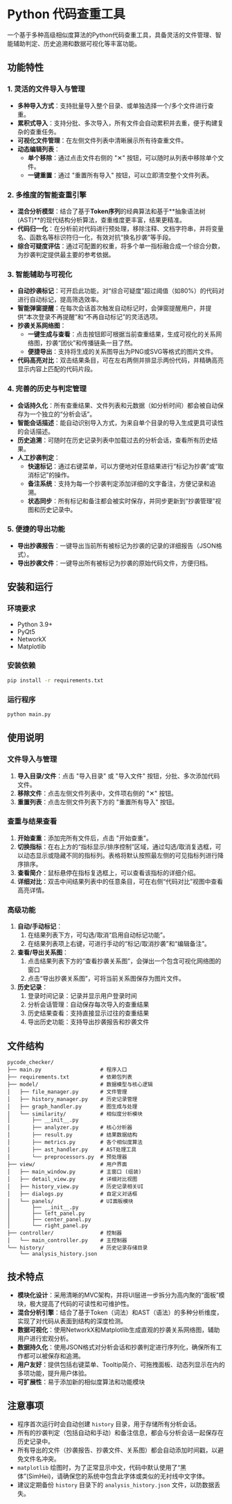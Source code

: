 # Python 代码查重工具

一个基于多种高级相似度算法的Python代码查重工具，具备灵活的文件管理、智能辅助判定、历史追溯和数据可视化等丰富功能。

## 功能特性

### 1. 灵活的文件导入与管理
- **多种导入方式**：支持批量导入整个目录、或单独选择一个/多个文件进行查重。
- **累积式导入**：支持分批、多次导入，所有文件会自动累积并去重，便于构建复杂的查重任务。
- **可视化文件管理**：在左侧文件列表中清晰展示所有待查重文件。
- **动态编辑列表**：
    - **单个移除**：通过点击文件右侧的 "✕" 按钮，可以随时从列表中移除单个文件。
    - **一键重置**：通过 "重置所有导入" 按钮，可以立即清空整个文件列表。

### 2. 多维度的智能查重引擎
- **混合分析模型**：结合了基于**Token序列**的经典算法和基于**抽象语法树(AST)**的现代结构分析算法，查重维度更丰富，结果更精准。
- **代码归一化**：在分析前对代码进行预处理，移除注释、文档字符串，并将变量名、函数名等标识符归一化，有效对抗“换名抄袭”等手段。
- **综合可疑度评估**：通过可配置的权重，将多个单一指标融合成一个综合分数，为抄袭判定提供最主要的参考依据。

### 3. 智能辅助与可视化
- **自动抄袭标记**：可开启此功能，对“综合可疑度”超过阈值（如80%）的代码对进行自动标记，提高筛选效率。
- **智能弹窗提醒**：在每次会话首次触发自动标记时，会弹窗提醒用户，并提供“本次登录不再提醒”和“不再自动标记”的灵活选项。
- **抄袭关系网络图**：
    - **一键生成与查看**：点击按钮即可根据当前查重结果，生成可视化的关系网络图，抄袭“团伙”和传播链条一目了然。
    - **便捷导出**：支持将生成的关系图导出为PNG或SVG等格式的图片文件。
- **代码高亮对比**：双击结果条目，可在左右两侧并排显示两份代码，并精确高亮显示内容上匹配的代码片段。

### 4. 完善的历史与判定管理
- **会话持久化**：所有查重结果、文件列表和元数据（如分析时间）都会被自动保存为一个独立的“分析会话”。
- **智能会话描述**：能自动识别导入方式，为来自单个目录的导入生成更具可读性的会话描述。
- **历史追溯**：可随时在历史记录列表中加载过去的分析会话，查看所有历史结果。
- **人工抄袭判定**：
    - **快速标记**：通过右键菜单，可以方便地对任意结果进行“标记为抄袭”或“取消标记”的操作。
    - **备注系统**：支持为每一个抄袭判定添加详细的文字备注，方便记录和追溯。
    - **状态同步**：所有标记和备注都会被实时保存，并同步更新到“抄袭管理”视图和历史记录中。

### 5. 便捷的导出功能
- **导出抄袭报告**：一键导出当前所有被标记为抄袭的记录的详细报告（JSON格式）。
- **导出抄袭文件**：一键导出所有被标记为抄袭的原始代码文件，方便归档。

## 安装和运行

### 环境要求
- Python 3.9+
- PyQt5
- NetworkX
- Matplotlib

### 安装依赖
```bash
pip install -r requirements.txt
```

### 运行程序
```bash
python main.py
```

## 使用说明

### 文件导入与管理
1. **导入目录/文件**：点击 "导入目录" 或 "导入文件" 按钮，分批、多次添加代码文件。
2. **移除文件**：点击左侧文件列表中，文件项右侧的 "✕" 按钮。
3. **重置列表**：点击左侧文件列表下方的 "重置所有导入" 按钮。

### 查重与结果查看
1. **开始查重**：添加完所有文件后，点击 "开始查重"。
2. **切换指标**：在右上方的“指标显示/排序控制”区域，通过勾选/取消复选框，可以动态显示或隐藏不同的指标列。表格将默认按照最左侧的可见指标列进行降序排序。
3. **查看简介**：鼠标悬停在指标复选框上，可以查看该指标的详细介绍。
4. **详细对比**：双击中间结果列表中的任意条目，可在右侧“代码对比”视图中查看高亮详情。

### 高级功能
1. **自动/手动标记**：
    1. 在结果列表下方，可勾选/取消“启用自动标记功能”。
    2. 在结果列表项上右键，可进行手动的“标记/取消抄袭”和“编辑备注”。
2. **查看/导出关系图**：
    1. 点击结果列表下方的“查看抄袭关系图”，会弹出一个包含可视化网络图的窗口
    2. 点击“导出抄袭关系图”，可将当前关系图保存为图片文件。
3. **历史记录**：
    1. 登录时间记录：记录并显示用户登录时间
    2. 分析会话管理：自动保存每次导入的查重结果
    3. 历史结果查看：支持直接显示过往的查重结果
    4. 导出历史功能：支持导出抄袭报告和抄袭文件

## 文件结构

```
pycode_checker/
├── main.py                   # 程序入口
├── requirements.txt          # 依赖包列表
├── model/                    # 数据模型与核心逻辑
│   ├── file_manager.py       # 文件管理
│   ├── history_manager.py    # 历史记录管理
│   ├── graph_handler.py      # 图生成与处理
│   └── similarity/           # 相似度分析模块
│       ├── __init__.py
│       ├── analyzer.py       # 核心分析器
│       ├── result.py         # 结果数据结构
│       ├── metrics.py        # 各个相似度算法
│       ├── ast_handler.py    # AST处理工具
│       └── preprocessors.py  # 预处理器
├── view/                     # 用户界面
│   ├── main_window.py        # 主窗口 (组装)
│   ├── detail_view.py        # 详细对比视图
│   ├── history_view.py       # 历史记录相关UI
│   ├── dialogs.py            # 自定义对话框
│   └── panels/               # UI面板模块
│       ├── __init__.py
│       ├── left_panel.py
│       ├── center_panel.py
│       └── right_panel.py
├── controller/               # 控制器
│   └── main_controller.py    # 主控制器
└── history/                  # 历史记录存储目录
    └── analysis_history.json
```

## 技术特点

- **模块化设计**：采用清晰的MVC架构，并将UI层进一步拆分为高内聚的“面板”模块，极大提高了代码的可读性和可维护性。
- **混合分析引擎**：结合了基于Token（词法）和AST（语法）的多种分析维度，实现了对代码从表面到结构的深度检测。
- **数据可视化**：使用NetworkX和Matplotlib生成直观的抄袭关系网络图，辅助用户进行宏观分析。
- **数据持久化**：使用JSON格式对分析会话和抄袭判定进行序列化，确保所有工作都可以被保存和追溯。
- **用户友好**：提供包括右键菜单、Tooltip简介、可拖拽面板、动态列显示在内的多项功能，提升用户体验。
- **可扩展性**：易于添加新的相似度算法和功能模块

## 注意事项

- 程序首次运行时会自动创建 `history` 目录，用于存储所有分析会话。
- 所有的抄袭判定（包括自动和手动）和备注信息，都会与分析会话一起保存在历史记录中。
- 所有导出的文件（抄袭报告、抄袭文件、关系图）都会自动添加时间戳，以避免文件名冲突。
- `matplotlib` 绘图时，为了正常显示中文，代码中默认使用了“黑体”(SimHei)，请确保您的系统中包含此字体或类似的无衬线中文字体。
- 建议定期备份 `history` 目录下的 `analysis_history.json` 文件，以防数据丢失。
